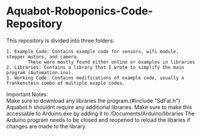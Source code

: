 # Aquabot-Roboponics-Code-Repository

This repository is divided into three folders:
	
	1. Example Code: Contains example code for sensors, wifi module, stepper motors, and camera.
			These were mostly found either online or examples in libraries
	2. Libraries: Contains a library that I wrote to simplify the main program (Automation.ino).
	3. Working Code: Contains modifications of example code, usually a frankenstein combo of multiple exaple codes.		
			
			

Important Notes:		
Make sure to download any libraries the program.(#include "SdFat.h") Aquabot.h shouldnt require any additional libraries.
Make sure to make this accessable to Arduino.exe by adding it to /Documents/Arduino/libraries
The Arduino program needs to be closed and reopened to reload the libaries if changes are made to the library.
